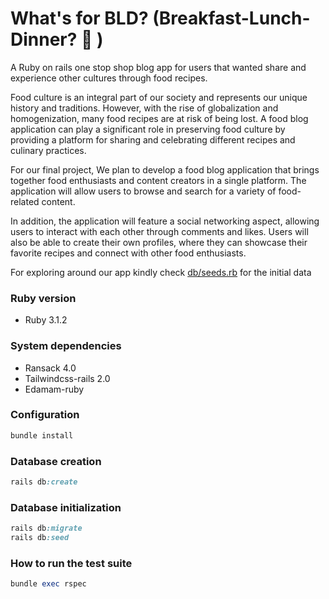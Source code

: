 # What's for BLD? (Breakfast-Lunch-Dinner? 🍛 ) 
A Ruby on rails one stop shop blog app for users that wanted share and experience other cultures through food recipes.

Food culture is an integral part of our society and represents our unique history and traditions. However, with the rise of globalization and homogenization, many food recipes are at risk of being lost. A food blog application can play a significant role in preserving food culture by providing a platform for sharing and celebrating different recipes and culinary practices.

For our final project, We plan to develop a food blog application that brings together food enthusiasts and content creators in a single platform. The application will allow users to browse and search for a variety of food-related content.

In addition, the application will feature a social networking aspect, allowing users to interact with each other through comments and likes. Users will also be able to create their own profiles, where they can showcase their favorite recipes and connect with other food enthusiasts.

For exploring around our app kindly check [db/seeds.rb](https://github.com/Jmnahan/whats-for-bld/blob/main/db/seeds.rb) for the initial data

### Ruby version

  - Ruby 3.1.2

### System dependencies

  - Ransack 4.0
  - Tailwindcss-rails 2.0
  - Edamam-ruby

### Configuration

  ```ruby
  bundle install
  ```
  
### Database creation

  ```ruby
  rails db:create
  ```

### Database initialization

  ```ruby
  rails db:migrate
  rails db:seed
  ```

### How to run the test suite

  ```ruby
  bundle exec rspec
  ```
